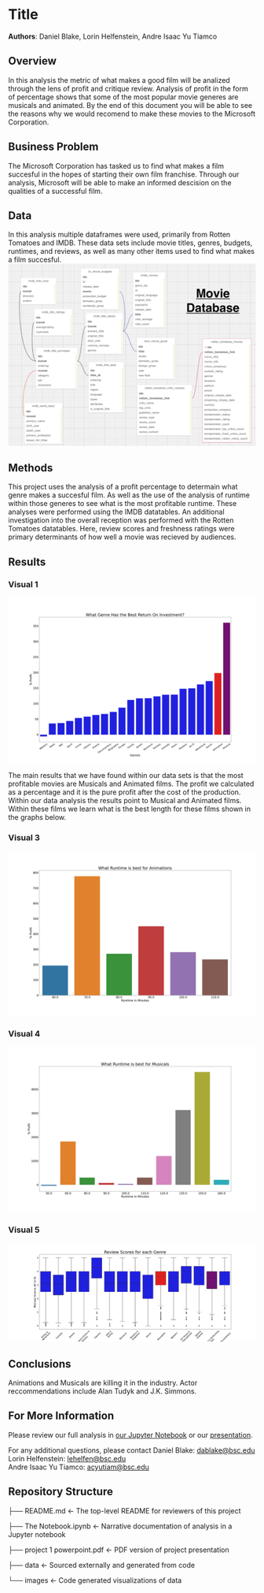 # Title

**Authors**: Daniel Blake, Lorin Helfenstein, Andre Isaac Yu Tiamco

## Overview

In this analysis the metric of what makes a good film will be analized through the lens of profit and critique review. Analysis of profit in the form of percentage shows that some of the most popular movie generes are musicals and animated. By the end of this document you will be able to see the reasons why we would recomend to make these movies to the Microsoft Corporation.

## Business Problem

The Microsoft Corporation has tasked us to find what makes a film succesful in the hopes of starting their own film franchise. Through our analysis, Microsoft will be able to make an informed descision on the qualities of a successful film.

## Data
In this analysis multiple dataframes were used, primarily from Rotten Tomatoes and IMDB. These data sets include movie titles, genres, budgets, runtimes, and reviews, as well as many other items used to find what makes a film succesful.
![data_schema](./images/movies_db_schema.png)

## Methods

This project uses the analysis of a profit percentage to determain what genre makes a succesful film. As well as the use of the analysis of runtime within those generes to see what is the most profitable runtime. These analyses were performed using the IMDB datatables. An additional investigation into the overall reception was performed with the Rotten Tomatoes datatables. Here, review scores and freshness ratings were primary determinants of how well a movie was recieved by audiences.

## Results
### Visual 1
![graph1](./images/Genre_return_on_investment.png)

The main results that we have found within our data sets is that the most profitable movies are Musicals and Animated films. The profit we calculated as a percentage and it is the pure profit after the cost of the production. Within our data analysis the results point to Musical and Animated films. Within these films we learn what is the best length for these films shown in the graphs below.

### Visual 3
![graph3](./images/animation_runtime.png)
### Visual 4
![graph4](./images/musical_runtime.png)
### Visual 5
![graph5](./images/box_sc_gen.png)

## Conclusions

Animations and Musicals are killing it in the industry.  Actor reccommendations include Alan Tudyk and J.K. Simmons.

## For More Information

Please review our full analysis in [our Jupyter Notebook](The_Notebook.ipynb) or our [presentation](project_1_powerpoint.pdf).

For any additional questions, please contact 
Daniel Blake: dablake@bsc.edu
Lorin Helfenstein: lehelfen@bsc.edu  
Andre Isaac Yu Tiamco: acyutiam@bsc.edu

## Repository Structure

├── README.md                           <- The top-level README for reviewers of this project

├── The Notebook.ipynb                  <- Narrative documentation of analysis in a Jupyter notebook

├── project 1 powerpoint.pdf            <- PDF version of project presentation

├── data                                <- Sourced externally and generated from code

└── images                              <- Code generated visualizations of data
